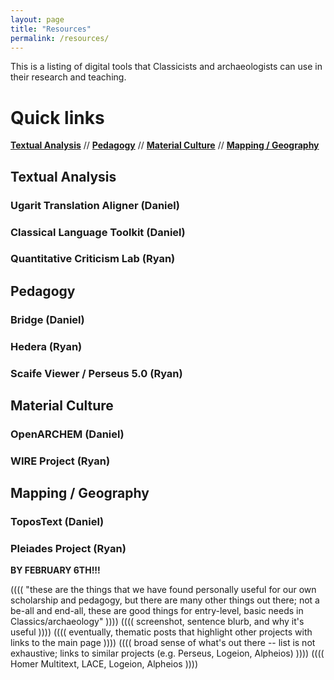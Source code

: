 ```yaml
---
layout: page
title: "Resources"
permalink: /resources/
---
```


This is a listing of digital tools that Classicists and archaeologists can use in their research and teaching.

# Quick links
[**Textual Analysis**](#textual-analysis) // [**Pedagogy**](#pedagogy) // [**Material Culture**](#material-culture) // [**Mapping / Geography**](#mapping---geography) 

## Textual Analysis 

### Ugarit Translation Aligner (Daniel)
### Classical Language Toolkit (Daniel)
### Quantitative Criticism Lab (Ryan)

## Pedagogy

### Bridge (Daniel)
### Hedera (Ryan)
### Scaife Viewer / Perseus 5.0 (Ryan)

## Material Culture

### OpenARCHEM (Daniel)
### WIRE Project (Ryan)

## Mapping / Geography

### ToposText (Daniel)
### Pleiades Project (Ryan)

**BY FEBRUARY 6TH!!!**

(((( "these are the things that we have found personally useful for our own scholarship and pedagogy, but there are many other things out there; not a be-all and end-all, these are good things for entry-level, basic needs in Classics/archaeology" ))))
(((( screenshot, sentence blurb, and why it's useful ))))
(((( eventually, thematic posts that highlight other projects with links to the main page ))))
(((( broad sense of what's out there -- list is not exhaustive; links to similar projects (e.g. Perseus, Logeion, Alpheios) ))))
(((( Homer Multitext, LACE, Logeion, Alpheios ))))
